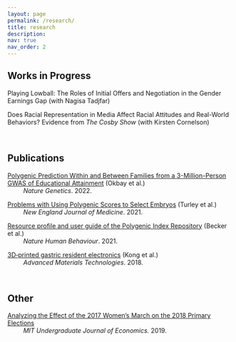 ```yaml
---
layout: page
permalink: /research/
title: research
description: 
nav: true
nav_order: 2
---
```


## Works in Progress
Playing Lowball: The Roles of Initial Offers and Negotiation in the Gender Earnings Gap (with Nagisa Tadjfar)

Does Racial Representation in Media Affect Racial Attitudes and Real-World Behaviors? Evidence from _The Cosby Show_ (with Kirsten Cornelson)

<br>

## Publications
[Polygenic Prediction Within and Between Families from a 3-Million-Person GWAS of Educational Attainment](https://www.nature.com/articles/s41588-022-01016-z) (Okbay et al.) \
&nbsp;&nbsp;&nbsp;&nbsp;&nbsp;&nbsp;&nbsp;&nbsp; _Nature Genetics_. 2022.

[Problems with Using Polygenic Scores to Select Embryos](https://www.nejm.org/doi/full/10.1056/NEJMsr2105065) (Turley et al.) \
&nbsp;&nbsp;&nbsp;&nbsp;&nbsp;&nbsp;&nbsp;&nbsp;  _New England Journal of Medicine_. 2021. 

[Resource profile and user guide of the Polygenic Index Repository](https://www.nature.com/articles/s41562-021-01119-3) (Becker et al.) \
&nbsp;&nbsp;&nbsp;&nbsp;&nbsp;&nbsp;&nbsp;&nbsp; _Nature Human Behaviour_. 2021. 

[3D‐printed gastric resident electronics](https://onlinelibrary.wiley.com/doi/full/10.1002/admt.201800490) (Kong et al.) \
&nbsp;&nbsp;&nbsp;&nbsp;&nbsp;&nbsp;&nbsp;&nbsp; _Advanced Materials Technologies_. 2018.

<br>

## Other
[Analyzing the Effect of the 2017 Women’s March on the 2018 Primary Elections](https://nwang3.github.io/assets/papers/womens_march_2018.pdf) \
&nbsp;&nbsp;&nbsp;&nbsp;&nbsp;&nbsp;&nbsp;&nbsp; _MIT Undergraduate Journal of Economics._ 2019.

